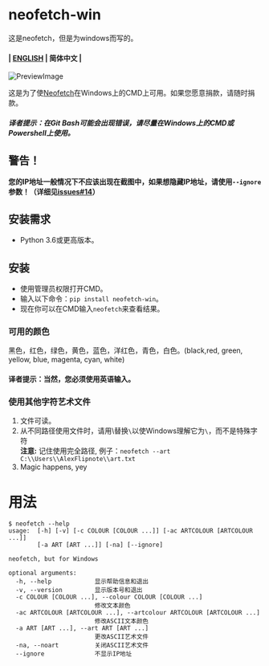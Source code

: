 # neofetch-win
这是neofetch，但是为windows而写的。

#### | [ENGLISH](./README.md) | 简体中文 |

![PreviewImage](https://i.alexflipnote.dev/vfgQo1y.png)

这是为了使[Neofetch](https://github.com/dylanaraps/neofetch)在Windows上的CMD上可用。如果您愿意捐款，请随时捐款。
##### 译者提示：在Git Bash可能会出现错误，请尽量在Windows上的CMD或Powershell上使用。

## 警告！
**您的IP地址一般情况下不应该出现在截图中，如果想隐藏IP地址，请使用`--ignore`参数！（详细见[issues#14](https://github.com/AlexFlipnote/neofetch-win/issues/14)）**

## 安装需求
- Python 3.6或更高版本。

## 安装
- 使用管理员权限打开CMD。
- 输入以下命令：`pip install neofetch-win`。
- 现在你可以在CMD输入`neofetch`来查看结果。

### 可用的颜色
黑色，红色，绿色，黄色，蓝色，洋红色，青色，白色。(black,red, green, yellow, blue, magenta, cyan, white)
#### 译者提示：当然，您必须使用英语输入。

### 使用其他字符艺术文件
1. 文件可读。
2. 从不同路径使用文件时，请用\\替换`\`以使Windows理解它为`\`，而不是特殊字符
<br>**注意:** 记住使用完全路径, 例子：`neofetch --art C:\\Users\\AlexFlipnote\\art.txt`
3. Magic happens, yey

# 用法
```
$ neofetch --help
usage:  [-h] [-v] [-c COLOUR [COLOUR ...]] [-ac ARTCOLOUR [ARTCOLOUR ...]]
        [-a ART [ART ...]] [-na] [--ignore]

neofetch, but for Windows

optional arguments:
  -h, --help            显示帮助信息和退出
  -v, --version         显示版本号和退出
  -c COLOUR [COLOUR ...], --colour COLOUR [COLOUR ...]
                        修改文本颜色
  -ac ARTCOLOUR [ARTCOLOUR ...], --artcolour ARTCOLOUR [ARTCOLOUR ...]
                        修改ASCII文本颜色
  -a ART [ART ...], --art ART [ART ...]
                        更改ASCII艺术文件
  -na, --noart          关闭ASCII艺术文件
  --ignore              不显示IP地址
```
